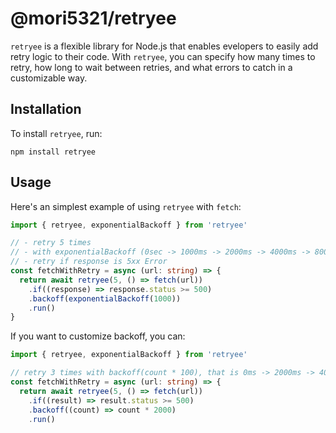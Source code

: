 # @mori5321/retryee
`retryee` is a flexible library for Node.js that enables evelopers to easily add retry logic to their code.
With `retryee`, you can specify how many times to retry, how long to wait between retries, and what errors to catch in a customizable way. 

## Installation
To install `retryee`, run:

```
npm install retryee
```

## Usage
Here's an simplest example of using `retryee` with `fetch`:

```typescript
import { retryee, exponentialBackoff } from 'retryee'

// - retry 5 times
// - with exponentialBackoff (0sec -> 1000ms -> 2000ms -> 4000ms -> 8000ms)
// - retry if response is 5xx Error
const fetchWithRetry = async (url: string) => {
  return await retryee(5, () => fetch(url))
    .if((response) => response.status >= 500)
    .backoff(exponentialBackoff(1000))
    .run()
}
```

If you want to customize backoff, you can:
```typescript
import { retryee, exponentialBackoff } from 'retryee'

// retry 3 times with backoff(count * 100), that is 0ms -> 2000ms -> 4000ms -> 6000ms -> 8000ms
const fetchWithRetry = async (url: string) => {
  return await retryee(5, () => fetch(url))
    .if((result) => result.status >= 500)
    .backoff((count) => count * 2000)
    .run()
```
